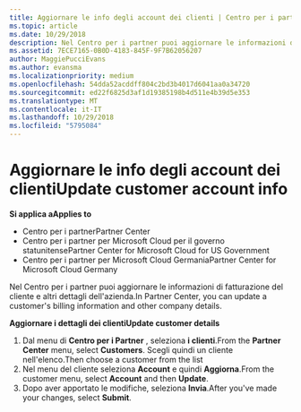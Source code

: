 ```yaml
---
title: Aggiornare le info degli account dei clienti | Centro per i partner
ms.topic: article
ms.date: 10/29/2018
description: Nel Centro per i partner puoi aggiornare le informazioni di fatturazione del cliente e altri dettagli dell'azienda.
ms.assetid: 7ECE7165-0B0D-4183-845F-9F7B62056207
author: MaggiePucciEvans
ms.author: evansma
ms.localizationpriority: medium
ms.openlocfilehash: 54dda52acddff804c2bd3b4017d6041aa0a34720
ms.sourcegitcommit: ed22f6825d3af1d19385198b4d511e4b39d5e353
ms.translationtype: MT
ms.contentlocale: it-IT
ms.lasthandoff: 10/29/2018
ms.locfileid: "5795084"
---
```

# <a name="update-customer-account-info"></a><span data-ttu-id="41904-103">Aggiornare le info degli account dei clienti</span><span class="sxs-lookup"><span data-stu-id="41904-103">Update customer account info</span></span>

**<span data-ttu-id="41904-104">Si applica a</span><span class="sxs-lookup"><span data-stu-id="41904-104">Applies to</span></span>**

-  <span data-ttu-id="41904-105">Centro per i partner</span><span class="sxs-lookup"><span data-stu-id="41904-105">Partner Center</span></span>
-  <span data-ttu-id="41904-106">Centro per i partner per Microsoft Cloud per il governo statunitense</span><span class="sxs-lookup"><span data-stu-id="41904-106">Partner Center for Microsoft Cloud for US Government</span></span>
-  <span data-ttu-id="41904-107">Centro per i partner per Microsoft Cloud Germania</span><span class="sxs-lookup"><span data-stu-id="41904-107">Partner Center for Microsoft Cloud Germany</span></span>

<span data-ttu-id="41904-108">Nel Centro per i partner puoi aggiornare le informazioni di fatturazione del cliente e altri dettagli dell'azienda.</span><span class="sxs-lookup"><span data-stu-id="41904-108">In Partner Center, you can update a customer's billing information and other company details.</span></span>

**<span data-ttu-id="41904-109">Aggiornare i dettagli dei clienti</span><span class="sxs-lookup"><span data-stu-id="41904-109">Update customer details</span></span>**

1.  <span data-ttu-id="41904-110">Dal menu di **Centro per i Partner** , seleziona **i clienti**.</span><span class="sxs-lookup"><span data-stu-id="41904-110">From the **Partner Center** menu, select **Customers**.</span></span> <span data-ttu-id="41904-111">Scegli quindi un cliente nell'elenco.</span><span class="sxs-lookup"><span data-stu-id="41904-111">Then choose a customer from the list</span></span>
2.  <span data-ttu-id="41904-112">Nel menu del cliente seleziona **Account** e quindi **Aggiorna**.</span><span class="sxs-lookup"><span data-stu-id="41904-112">From the customer menu, select **Account** and then **Update**.</span></span>
3.  <span data-ttu-id="41904-113">Dopo aver apportato le modifiche, seleziona **Invia**.</span><span class="sxs-lookup"><span data-stu-id="41904-113">After you've made your changes, select **Submit**.</span></span>

 

 



